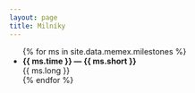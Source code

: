 ```yaml
---
layout: page
title: Milníky
---
```

<ul class="milestones">
{% for ms in site.data.memex.milestones %}
	<li>
		<b>{{ ms.time }} — {{ ms.short }}</b><br>
		{{ ms.long }}
	</li>
{% endfor %}
</ul>
